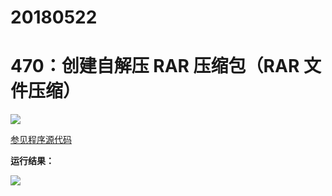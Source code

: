 # 20180522

# 470：创建自解压 RAR 压缩包（RAR 文件压缩）

<img src="http://image.renkaigis.com/keepcoding/2018052201.png">

<a href="https://github.com/renkaigis/KeepCoding/tree/master/2018/05/22" target="_blank">参见程序源代码</a>

**运行结果：**

<img src="http://image.renkaigis.com/keepcoding/2018052202.png">